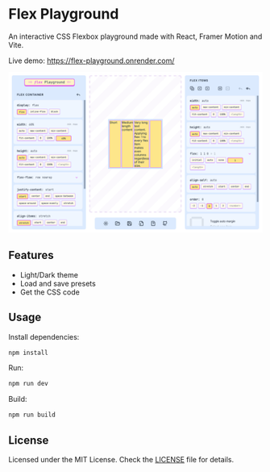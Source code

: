 # Flex Playground

An interactive CSS Flexbox playground made with React, Framer Motion and Vite.

Live demo: https://flex-playground.onrender.com/

[![Screen capture](./readme/flexplayground.png)](https://flex-playground.onrender.com/)

## Features

- Light/Dark theme
- Load and save presets
- Get the CSS code

## Usage

Install dependencies:

```bash
npm install
```

Run:

```bash
npm run dev
```

Build:

```bash
npm run build
```

## License

Licensed under the MIT License. Check the [LICENSE](./LICENSE.md) file for details.
